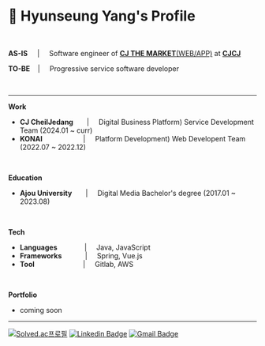 # 📌 Hyunseung Yang's Profile

<br>

**AS-IS** &nbsp; &nbsp;  | &nbsp; &nbsp; Software engineer of [**CJ THE MARKET**(WEB/APP)](https://www.cjthemarket.com/pc/main) at [**CJCJ**](https://www.cj.co.kr/kr/index)

**TO-BE**&nbsp; &nbsp; | &nbsp; &nbsp; Progressive service software developer

<br>

***

**Work**
* **CJ CheilJedang** &nbsp; &nbsp; &nbsp; | &nbsp; &nbsp;  Digital Business Platform) Service Development Team (2024.01 ~ curr)
* **KONAI** &nbsp; &nbsp; &nbsp; &nbsp; &nbsp; &nbsp; &nbsp; &nbsp; &nbsp; &nbsp;   | &nbsp; &nbsp;  Platform Development) Web Developent Team (2022.07 ~ 2022.12)

<br>

**Education**
* **Ajou University** &nbsp; &nbsp; &nbsp; | &nbsp; &nbsp; Digital Media Bachelor's degree (2017.01 ~ 2023.08)

<br>

**Tech**
* **Languages** &nbsp; &nbsp; &nbsp; &nbsp; &nbsp; &nbsp; &nbsp;| &nbsp; &nbsp; Java, JavaScript
* **Frameworks**&nbsp; &nbsp; &nbsp; &nbsp; &nbsp; &nbsp; | &nbsp; &nbsp; Spring, Vue.js
* **Tool** &nbsp; &nbsp; &nbsp; &nbsp; &nbsp; &nbsp; &nbsp; &nbsp; &nbsp; &nbsp; &nbsp; &nbsp; | &nbsp; &nbsp; Gitlab, AWS

<br>

**Portfolio**
* coming soon

***

[![Solved.ac프로필](http://mazassumnida.wtf/api/mini/generate_badge?boj=dev_hsyang)](https://solved.ac/dev_hsyang)
[![Linkedin Badge](https://img.shields.io/badge/-LinkedIn-blue?style=flat-square&logo=Linkedin&logoColor=white&link=https://www.linkedin.com/in/hyunseungyang/)](https://www.linkedin.com/in/hyunseungyang/)
[![Gmail Badge](https://img.shields.io/badge/Gmail-d14836?style=flat-square&logo=Gmail&logoColor=white&link=mailto:dev.hsyang@gmail.com)](mailto:dev.hsyang@gmail.com)
